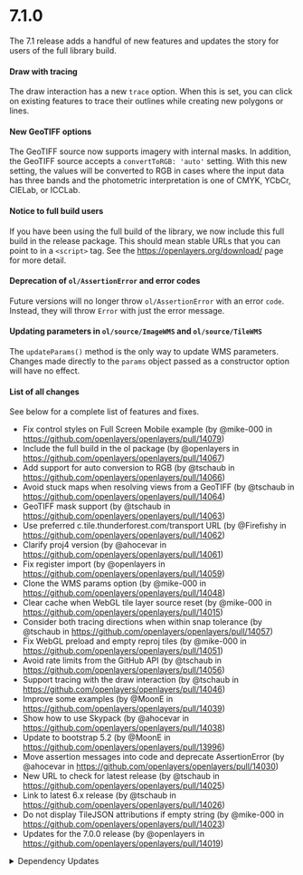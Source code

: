 # 7.1.0

The 7.1 release adds a handful of new features and updates the story for users of the full library build.

#### Draw with tracing

The draw interaction has a new `trace` option.  When this is set, you can click on existing features to trace their outlines while creating new polygons or lines.

#### New GeoTIFF options

The GeoTIFF source now supports imagery with internal masks.  In addition, the GeoTIFF source accepts a `convertToRGB: 'auto'` setting.  With this new setting, the values will be converted to RGB in cases where the input data has three bands and the photometric interpretation is one of CMYK, YCbCr, CIELab, or ICCLab.

#### Notice to full build users

If you have been using the full build of the library, we now include this full build in the release package.  This should mean stable URLs that you can point to in a `<script>` tag.  See the https://openlayers.org/download/ page for more detail.

#### Deprecation of `ol/AssertionError` and error codes

Future versions will no longer throw `ol/AssertionError` with an error `code`. Instead, they will throw `Error` with just the error message.

#### Updating parameters in `ol/source/ImageWMS` and `ol/source/TileWMS`

The `updateParams()` method is the only way to update WMS parameters. Changes made directly to the `params` object passed as a constructor option will have no effect.

#### List of all changes

See below for a complete list of features and fixes.

 * Fix control styles on Full Screen Mobile example (by @mike-000 in https://github.com/openlayers/openlayers/pull/14079)
 * Include the full build in the ol package (by @openlayers in https://github.com/openlayers/openlayers/pull/14067)
 * Add support for auto conversion to RGB (by @tschaub in https://github.com/openlayers/openlayers/pull/14066)
 * Avoid stuck maps when resolving views from a GeoTIFF (by @tschaub in https://github.com/openlayers/openlayers/pull/14064)
 * GeoTIFF mask support (by @tschaub in https://github.com/openlayers/openlayers/pull/14063)
 * Use preferred c.tile.thunderforest.com/transport URL (by @Firefishy in https://github.com/openlayers/openlayers/pull/14062)
 * Clarify proj4 version (by @ahocevar in https://github.com/openlayers/openlayers/pull/14061)
 * Fix register import (by @openlayers in https://github.com/openlayers/openlayers/pull/14059)
 * Clone the WMS params option (by @mike-000 in https://github.com/openlayers/openlayers/pull/14048)
 * Clear cache when WebGL tile layer source reset (by @mike-000 in https://github.com/openlayers/openlayers/pull/14015)
 * Consider both tracing directions when within snap tolerance (by @tschaub in https://github.com/openlayers/openlayers/pull/14057)
 * Fix WebGL preload and empty reproj tiles (by @mike-000 in https://github.com/openlayers/openlayers/pull/14051)
 * Avoid rate limits from the GitHub API (by @tschaub in https://github.com/openlayers/openlayers/pull/14056)
 * Support tracing with the draw interaction (by @tschaub in https://github.com/openlayers/openlayers/pull/14046)
 * Improve some examples (by @MoonE in https://github.com/openlayers/openlayers/pull/14039)
 * Show how to use Skypack (by @ahocevar in https://github.com/openlayers/openlayers/pull/14038)
 * Update to bootstrap 5.2 (by @MoonE in https://github.com/openlayers/openlayers/pull/13996)
 * Move assertion messages into code and deprecate AssertionError (by @ahocevar in https://github.com/openlayers/openlayers/pull/14030)
 * New URL to check for latest release (by @tschaub in https://github.com/openlayers/openlayers/pull/14025)
 * Link to latest 6.x release (by @tschaub in https://github.com/openlayers/openlayers/pull/14026)
 * Do not display TileJSON attributions if empty string (by @mike-000 in https://github.com/openlayers/openlayers/pull/14023)
 * Updates for the 7.0.0 release (by @openlayers in https://github.com/openlayers/openlayers/pull/14019)


<details>
  <summary>Dependency Updates</summary>

 * Bump typescript from 4.7.4 to 4.8.2 (by @openlayers in https://github.com/openlayers/openlayers/pull/14073)
 * Bump eslint from 8.22.0 to 8.23.0 (by @openlayers in https://github.com/openlayers/openlayers/pull/14069)
 * Bump @babel/core from 7.18.10 to 7.18.13 (by @openlayers in https://github.com/openlayers/openlayers/pull/14071)
 * Bump puppeteer from 16.2.0 to 17.0.0 (by @openlayers in https://github.com/openlayers/openlayers/pull/14072)
 * Bump ol-mapbox-style from 9.0.0 to 9.1.0 (by @openlayers in https://github.com/openlayers/openlayers/pull/14070)
 * Bump jquery from 3.6.0 to 3.6.1 (by @openlayers in https://github.com/openlayers/openlayers/pull/14074)
 * Bump puppeteer from 16.1.0 to 16.2.0 (by @openlayers in https://github.com/openlayers/openlayers/pull/14035)
 * Bump marked from 4.0.18 to 4.0.19 (by @openlayers in https://github.com/openlayers/openlayers/pull/14033)
 * Bump rollup from 2.78.0 to 2.78.1 (by @openlayers in https://github.com/openlayers/openlayers/pull/14036)
 * Bump @octokit/rest from 19.0.3 to 19.0.4 (by @openlayers in https://github.com/openlayers/openlayers/pull/14034)


</details>
